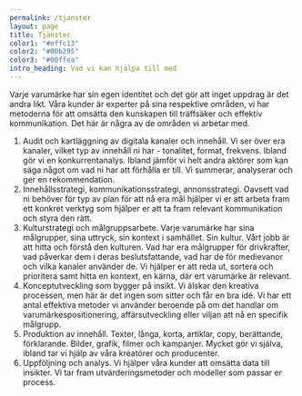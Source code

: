 ```yaml
---
permalink: /tjanster
layout: page
title: Tjänster
color1: "#effc13"
color2: "#00b295"
color3: "#00ffea"
intro_heading: Vad vi kan hjälpa till med
---
```

Varje varumärke har sin egen identitet och det gör att inget uppdrag är det andra likt. Våra kunder är experter på sina respektive områden, vi har metoderna för att omsätta den kunskapen till träffsäker och effektiv kommunikation. Det här är några av de områden vi arbetar med.

1. Audit och kartläggning av digitala kanaler och innehåll. Vi ser över era kanaler, vilket typ av innehåll ni har - tonalitet, format, frekvens. Ibland gör vi en konkurrentanalys. Ibland jämför vi helt andra aktörer som kan säga något om vad ni har att förhålla er till. Vi summerar, analyserar och ger en rekommendation.
2. Innehållsstrategi, kommunikationsstrategi, annonsstrategi. Oavsett vad ni behöver för typ av plan för att nå era mål hjälper vi er att arbeta fram ett konkret verktyg som hjälper er att ta fram relevant kommunikation och styra den rätt.
3. Kulturstrategi och målgruppsarbete. Varje varumärke har sina målgrupper, sina uttryck, sin kontext i samhället. Sin kultur. Vårt jobb är att hitta och förstå den kulturen. Vad har era målgrupper för drivkrafter, vad påverkar dem i deras beslutsfattande, vad har de för medievanor och vilka kanaler använder de. Vi hjälper er att reda ut, sortera och prioritera samt hitta en kontext, en kärna, där ert varumärke är relevant.
4. Konceptutveckling som bygger på insikt. Vi älskar den kreativa processen, men här är det ingen som sitter och får en bra idé. Vi har ett antal effektiva metoder vi använder beroende på om det handlar om varumärkespositionering, affärsutveckling eller viljan att nå en specifik målgrupp.
5. Produktion av innehåll. Texter, långa, korta, artiklar, copy, berättande, förklarande. Bilder, grafik, filmer och kampanjer. Mycket gör vi själva, ibland tar vi hjälp av våra kreatörer och producenter.
6. Uppföljning och analys. Vi hjälper våra kunder att omsätta data till insikter. Vi tar fram utvärderingsmetoder och modeller som passar er process.
